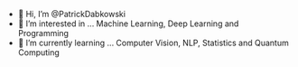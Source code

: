 - 👋 Hi, I’m @PatrickDabkowski
- 👀 I’m interested in ...  Machine Learning, Deep Learning and Programming 
- 🌱 I’m currently learning ...   Computer Vision, NLP, Statistics and Quantum Computing

